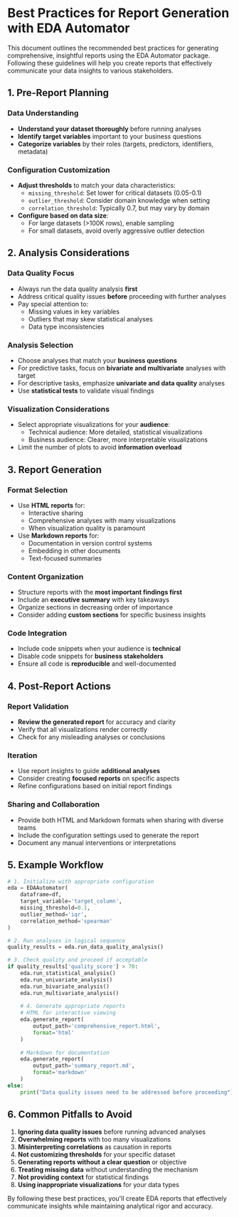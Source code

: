 # Best Practices for Report Generation with EDA Automator

This document outlines the recommended best practices for generating comprehensive, insightful reports using the EDA Automator package. Following these guidelines will help you create reports that effectively communicate your data insights to various stakeholders.

## 1. Pre-Report Planning

### Data Understanding
- **Understand your dataset thoroughly** before running analyses
- **Identify target variables** important to your business questions
- **Categorize variables** by their roles (targets, predictors, identifiers, metadata)

### Configuration Customization
- **Adjust thresholds** to match your data characteristics:
  - `missing_threshold`: Set lower for critical datasets (0.05-0.1)
  - `outlier_threshold`: Consider domain knowledge when setting
  - `correlation_threshold`: Typically 0.7, but may vary by domain
- **Configure based on data size**:
  - For large datasets (>100K rows), enable sampling
  - For small datasets, avoid overly aggressive outlier detection

## 2. Analysis Considerations

### Data Quality Focus
- Always run the data quality analysis **first**
- Address critical quality issues **before** proceeding with further analyses
- Pay special attention to:
  - Missing values in key variables
  - Outliers that may skew statistical analyses
  - Data type inconsistencies

### Analysis Selection
- Choose analyses that match your **business questions**
- For predictive tasks, focus on **bivariate and multivariate** analyses with target
- For descriptive tasks, emphasize **univariate and data quality** analyses
- Use **statistical tests** to validate visual findings

### Visualization Considerations
- Select appropriate visualizations for your **audience**:
  - Technical audience: More detailed, statistical visualizations
  - Business audience: Clearer, more interpretable visualizations
- Limit the number of plots to avoid **information overload**

## 3. Report Generation

### Format Selection
- Use **HTML reports** for:
  - Interactive sharing
  - Comprehensive analyses with many visualizations
  - When visualization quality is paramount
- Use **Markdown reports** for:
  - Documentation in version control systems
  - Embedding in other documents
  - Text-focused summaries

### Content Organization
- Structure reports with the **most important findings first**
- Include an **executive summary** with key takeaways
- Organize sections in decreasing order of importance
- Consider adding **custom sections** for specific business insights

### Code Integration
- Include code snippets when your audience is **technical**
- Disable code snippets for **business stakeholders**
- Ensure all code is **reproducible** and well-documented

## 4. Post-Report Actions

### Report Validation
- **Review the generated report** for accuracy and clarity
- Verify that all visualizations render correctly
- Check for any misleading analyses or conclusions

### Iteration
- Use report insights to guide **additional analyses**
- Consider creating **focused reports** on specific aspects
- Refine configurations based on initial report findings

### Sharing and Collaboration
- Provide both HTML and Markdown formats when sharing with diverse teams
- Include the configuration settings used to generate the report
- Document any manual interventions or interpretations

## 5. Example Workflow

```python
# 1. Initialize with appropriate configuration
eda = EDAAutomator(
    dataframe=df,
    target_variable='target_column',
    missing_threshold=0.1,
    outlier_method='iqr',
    correlation_method='spearman'
)

# 2. Run analyses in logical sequence
quality_results = eda.run_data_quality_analysis()

# 3. Check quality and proceed if acceptable
if quality_results['quality_score'] > 70:
    eda.run_statistical_analysis()
    eda.run_univariate_analysis()
    eda.run_bivariate_analysis()
    eda.run_multivariate_analysis()
    
    # 4. Generate appropriate reports
    # HTML for interactive viewing
    eda.generate_report(
        output_path='comprehensive_report.html',
        format='html'
    )
    
    # Markdown for documentation
    eda.generate_report(
        output_path='summary_report.md',
        format='markdown'
    )
else:
    print("Data quality issues need to be addressed before proceeding")
```

## 6. Common Pitfalls to Avoid

1. **Ignoring data quality issues** before running advanced analyses
2. **Overwhelming reports** with too many visualizations
3. **Misinterpreting correlations** as causation in reports
4. **Not customizing thresholds** for your specific dataset
5. **Generating reports without a clear question** or objective
6. **Treating missing data** without understanding the mechanism
7. **Not providing context** for statistical findings
8. **Using inappropriate visualizations** for your data types

By following these best practices, you'll create EDA reports that effectively communicate insights while maintaining analytical rigor and accuracy. 